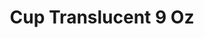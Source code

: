---
title: Cup Translucent 9 Oz
price: $99.24
description: Aenean fermentum. Donec ut mauris eget massa tempor convallis. Nulla neque libero, convallis eget, eleifend luctus, ultricies eu, nibh.
image: https://dummyimage.com/100x250.png/5fa2dd/ffffff
---